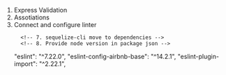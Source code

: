 1.  Express Validation
2.  Assotiations
    <!-- 3. Delete views -->
    <!-- 3. Add .env to gitignore -->
3.  Connect and configure linter
       <!-- 4. Model date ==> timestamp -->
          <!-- 7. sequelize-cli move to dependencies -->
          <!-- 8. Provide node version in package json -->
    "eslint": "^7.22.0",
    "eslint-config-airbnb-base": "^14.2.1",
    "eslint-plugin-import": "^2.22.1",
